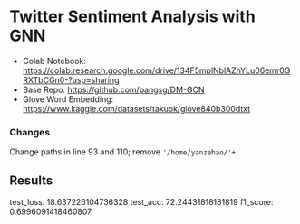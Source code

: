 # Twitter Sentiment Analysis with GNN

- Colab Notebook: https://colab.research.google.com/drive/134F5mplNblAZhYLu06emr0GRXTbCGn0-?usp=sharing
- Base Repo: https://github.com/pangsg/DM-GCN
- Glove Word Embedding: https://www.kaggle.com/datasets/takuok/glove840b300dtxt

### Changes
Change paths in line 93 and 110; remove `'/home/yanzehao/'+`

## Results
test_loss: 18.637226104736328
test_acc: 72.24431818181819
f1_score: 0.6996091418460807
